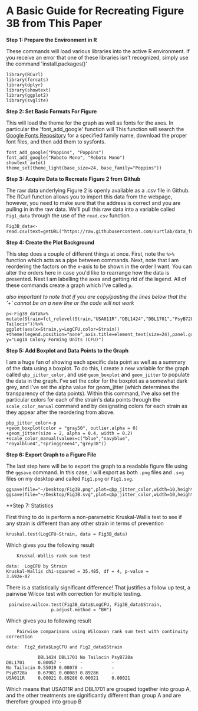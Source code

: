 # A Basic Guide for Recreating Figure 3B from This Paper

**Step 1: Prepare the Environment in R**

These commands will load various libraries into the active R environment. If you receive an error that one of these libraries isn't recognized, simply use the command 'install.packages()'

```
library(RCurl)
library(forcats)
library(dplyr)
library(showtext)
library(ggplot2)
library(svglite)
```

**Step 2: Set Basic Formats For Figure**

This will load the theme for the graph as well as fonts for the axes. In particular the 'font_add_google' function will This function will search the [Google Fonts Repository](https://fonts.google.com/) for a specified family name, download the proper font files, and then add them to sysfonts.

```
font_add_google("Poppins", "Poppins")
font_add_google("Roboto Mono", "Roboto Mono")
showtext_auto()
theme_set(theme_light(base_size=24, base_family="Poppins"))
```

**Step 3: Acquire Data to Recreate Figure 2 from Github**

The raw data underlying Figure 2 is openly available as a .csv file in Github. The RCurl function allows you to import this data from the webpage, however, you need to make sure that the address is correct and you are pulling in in the raw data.
We'll pull this raw data into a variable called `Fig1_data` through the use of the `read.csv` function.

```
Fig3B_data<-read.csv(text=getURL("https://raw.githubusercontent.com/surtlab/data_for_figures/master/011R_final.csv"))
```

**Step 4: Create the Plot Background**

This step does a couple of different things at once. First, note the `%>%` function which acts as a pipe between commands. Next, note that I am reordering the factors on the x-axis to be shown in the order I want. You can alter the orders here in case you'd like to rearrange how the data is presented. Next I am labelling the axes and getting rid of the legend. All of these commands create a graph which I've called `p`.

*also important to note that if you are copy/pasting the lines below that the '+' cannot be on a new line or the code will not work*

```
p<-Fig3B_data%>%
mutate(Strain=fct_relevel(Strain,"USA011R","DBL1424","DBL1701","PsyB728a","No Tailocin"))%>%
ggplot(aes(x=Strain,y=LogCFU,color=Strain))
+theme(legend.position="none",axis.title=element_text(size=24),panel.grid=element_blank())+labs(x="Strain", y="Log10 Colony Forming Units (CFU)")
```

**Step 5: Add Boxplot and Data Points to the Graph**

I am a huge fan of showing each specific data point as well as a summary of the data using a boxplot. To do this, I create a new variable for the graph called `qbp_jitter_color`, and use `geom_boxplot` and `geom_jitter` to populate the data in the graph. I've set the color for the boxplot as a somewhat dark grey, and I've set the alpha value for geom_jitter (which determines the transparency of the data points). Within this command, I've also set the particular colors for each of the strain's data points through the `scale_color_manual` command and by designating colors for each strain as they appear after the reordering from above.

```
pbp_jitter_color<-p
+geom_boxplot(color = "gray50", outlier.alpha = 0)
+geom_jitter(size = 2, alpha = 0.4, width = 0.2)
+scale_color_manual(values=c("blue","navyblue", "royalblue4","springgreen4","grey38"))
```

**Step 6: Export Graph to a Figure File**

The last step here will be to export the graph to a readable figure file using the `ggsave` command. In this case, I will export as both `.png` files and `.svg` files on my desktop and called `Fig1.png` or `Fig1.svg`.

```
ggsave(file="~/Desktop/Fig3B.png",plot=qbp_jitter_color,width=10,height=8)
ggsave(file="~/Desktop/Fig3B.svg",plot=qbp_jitter_color,width=10,height=8)
```

**Step 7: Statistics

First thing to do is perform a non-parametric Kruskal-Wallis test to see if any strain is different than any other strain in terms of prevention

```
kruskal.test(LogCFU~Strain, data = Fig3B_data)
```

Which gives you the following result

```
	Kruskal-Wallis rank sum test

data:  LogCFU by Strain
Kruskal-Wallis chi-squared = 35.485, df = 4, p-value =
3.692e-07
```
There is a statistically significant difference! That justifies a follow up test, a pairwise Wilcox test with correction for multiple testing. 

```
 pairwise.wilcox.test(Fig3B_data$LogCFU, Fig3B_data$Strain,
                 p.adjust.method = "BH")

```
Which gives you to following result

```
	Pairwise comparisons using Wilcoxon rank sum test with continuity correction 

data:  Fig2_data$LogCFU and Fig2_data$Strain 

            DBL1424 DBL1701 No Tailocin PsyB728a
DBL1701     0.00057 -       -           -       
No Tailocin 0.55019 0.00078 -           -       
PsyB728a    0.67981 0.00083 0.89286     -       
USA011R     0.00021 0.89286 0.00021     0.00021 
```
Which means that USA011R and DBL1701 are grouped together into group A, and the other treatments are significantly different than group A and are therefore grouped into group B
